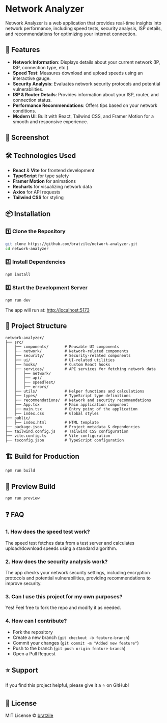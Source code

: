 # Network Analyzer

Network Analyzer is a web application that provides real-time insights into network performance, including speed tests, security analysis, ISP details, and recommendations for optimizing your internet connection.

## 🚀 Features

- **Network Information**: Displays details about your current network (IP, ISP, connection type, etc.).
- **Speed Test**: Measures download and upload speeds using an interactive gauge.
- **Security Analysis**: Evaluates network security protocols and potential vulnerabilities.
- **ISP & Router Details**: Provides information about your ISP, router, and connection status.
- **Performance Recommendations**: Offers tips based on your network conditions.
- **Modern UI**: Built with React, Tailwind CSS, and Framer Motion for a smooth and responsive experience.

## 📸 Screenshot



## 🛠️ Technologies Used

- **React** & **Vite** for frontend development
- **TypeScript** for type safety
- **Framer Motion** for animations
- **Recharts** for visualizing network data
- **Axios** for API requests
- **Tailwind CSS** for styling

## 📦 Installation

### 1️⃣ Clone the Repository

```sh
git clone https://github.com/bratzile/network-analyzer.git
cd network-analyzer
```

### 2️⃣ Install Dependencies

```sh
npm install
```

### 3️⃣ Start the Development Server

```sh
npm run dev
```

The app will run at: [http://localhost:5173](http://localhost:5173)

## 📂 Project Structure

```
network-analyzer/
├── src/
│   ├── components/       # Reusable UI components
│   ├── network/          # Network-related components
│   ├── security/         # Security-related components
│   ├── ui/               # UI-related utilities
│   ├── hooks/            # Custom React hooks
│   ├── services/         # API services for fetching network data
│   │   ├── network/
│   │   ├── api/
│   │   ├── speedTest/
│   │   ├── errors/
│   ├── utils/            # Helper functions and calculations
│   ├── types/            # TypeScript type definitions
│   ├── recommendations/  # Network and security recommendations
│   ├── App.tsx           # Main application component
│   ├── main.tsx          # Entry point of the application
│   ├── index.css         # Global styles
├── public/
│   ├── index.html        # HTML template
├── package.json          # Project metadata & dependencies
├── tailwind.config.js    # Tailwind CSS configuration
├── vite.config.ts        # Vite configuration
├── tsconfig.json         # TypeScript configuration
```

## 🏗️ Build for Production

```sh
npm run build
```

## 🧪 Preview Build

```sh
npm run preview
```

## ❓ FAQ

### **1. How does the speed test work?**

The speed test fetches data from a test server and calculates upload/download speeds using a standard algorithm.

### **2. How does the security analysis work?**

The app checks your network security settings, including encryption protocols and potential vulnerabilities, providing recommendations to improve security.

### **3. Can I use this project for my own purposes?**

Yes! Feel free to fork the repo and modify it as needed.

### **4. How can I contribute?**

- Fork the repository
- Create a new branch (`git checkout -b feature-branch`)
- Commit your changes (`git commit -m "Added new feature"`)
- Push to the branch (`git push origin feature-branch`)
- Open a Pull Request

## ⭐ Support

If you find this project helpful, please give it a ⭐ on GitHub!

## 📜 License

MIT License © [bratzile](https://github.com/bratzile)

